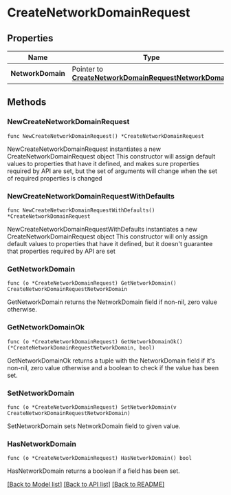 # CreateNetworkDomainRequest

## Properties

Name | Type | Description | Notes
------------ | ------------- | ------------- | -------------
**NetworkDomain** | Pointer to [**CreateNetworkDomainRequestNetworkDomain**](CreateNetworkDomainRequestNetworkDomain.md) |  | [optional] 

## Methods

### NewCreateNetworkDomainRequest

`func NewCreateNetworkDomainRequest() *CreateNetworkDomainRequest`

NewCreateNetworkDomainRequest instantiates a new CreateNetworkDomainRequest object
This constructor will assign default values to properties that have it defined,
and makes sure properties required by API are set, but the set of arguments
will change when the set of required properties is changed

### NewCreateNetworkDomainRequestWithDefaults

`func NewCreateNetworkDomainRequestWithDefaults() *CreateNetworkDomainRequest`

NewCreateNetworkDomainRequestWithDefaults instantiates a new CreateNetworkDomainRequest object
This constructor will only assign default values to properties that have it defined,
but it doesn't guarantee that properties required by API are set

### GetNetworkDomain

`func (o *CreateNetworkDomainRequest) GetNetworkDomain() CreateNetworkDomainRequestNetworkDomain`

GetNetworkDomain returns the NetworkDomain field if non-nil, zero value otherwise.

### GetNetworkDomainOk

`func (o *CreateNetworkDomainRequest) GetNetworkDomainOk() (*CreateNetworkDomainRequestNetworkDomain, bool)`

GetNetworkDomainOk returns a tuple with the NetworkDomain field if it's non-nil, zero value otherwise
and a boolean to check if the value has been set.

### SetNetworkDomain

`func (o *CreateNetworkDomainRequest) SetNetworkDomain(v CreateNetworkDomainRequestNetworkDomain)`

SetNetworkDomain sets NetworkDomain field to given value.

### HasNetworkDomain

`func (o *CreateNetworkDomainRequest) HasNetworkDomain() bool`

HasNetworkDomain returns a boolean if a field has been set.


[[Back to Model list]](../README.md#documentation-for-models) [[Back to API list]](../README.md#documentation-for-api-endpoints) [[Back to README]](../README.md)


